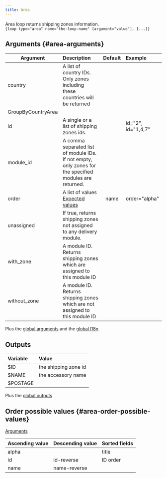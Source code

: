 ```yaml
---
title: Area
---
```


Area loop returns shipping zones information.   
`{loop type="area" name="the-loop-name" [argument="value"], [...]}`

## Arguments {#area-arguments}

| Argument | Description | Default | Example |
| ------------- |:-------------| :-------------: | :-------------|
| country              | A list of country IDs. Only zones including these countries will be returned |              | |
| GroupByCountryArea   |  | | |
| id                   | A single or a list of shipping zones ids. |  | id="2", id="1,4,7" |
| module_id            | A comma separated list of module IDs. If not empty, only zones for the specified modules are returned. | | |
| order                | A list of values <br/> [Expected values](#area-order-possible-values) | name | order="alpha" |
| unassigned           | If true, returns shipping zones not assigned to any delivery module. |  |  |
| with_zone            | A module ID. Returns shipping zones which are assigned to this module ID |  |  |
| without_zone         | A module ID. Returns shipping zones which are not assigned to this module ID |  |  |

Plus the [global arguments](./global_arguments) and the [global I18n](./global_arguments_I18n.md)

## Outputs

| Variable   | Value                                  |
| :--------  | :------------------------------------- |
| $ID	     | the shipping zone id                   |
| $NAME	     | the accessory name                     |
| $POSTAGE	 |  |

Plus the [global outputs](./global_outputs)

## Order possible values {#area-order-possible-values}
[Arguments](#area-arguments)

| Ascending value | Descending value  | Sorted fields |
|-----------------|-------------------|:--------------|
| alpha           |                   | title         |
| id              | id-reverse        |  ID order     |
| name            | name-reverse      |               |

